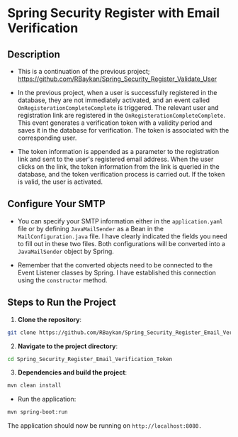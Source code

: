 # Spring Security Register with Email Verification



## Description
- This is a continuation of the previous project; https://github.com/RBaykan/Spring_Security_Register_Validate_User
- In the previous project, when a user is successfully registered in the database, they are not immediately activated, and an event called `OnRegisterationCompleteComplete` is triggered. The relevant user and registration link are registered in the `OnRegisterationCompleteComplete`. This event generates a verification token with a validity period and saves it in the database for verification. The token is associated with the corresponding user.

- The token information is appended as a parameter to the registration link and sent to the user's registered email address.
When the user clicks on the link, the token information from the link is queried in the database, and the token verification process is carried out. If the token is valid, the user is activated.

## Configure Your SMTP
- You can specify your SMTP information either in the `application.yaml` file or by defining `JavaMailSender` as a Bean in the `MailConfiguration.java` file. I have clearly indicated the fields you need to fill out in these two files. Both configurations will be converted into a `JavaMailSender` object by Spring.

- Remember that the converted objects need to be connected to the Event Listener classes by Spring. I have established this connection using the `constructor` method.


## Steps to Run the Project

1. **Clone the repository**:

```bash
git clone https://github.com/RBaykan/Spring_Security_Register_Email_Verification_Token.git
```
2. **Navigate to the project directory**:
```bash
cd Spring_Security_Register_Email_Verification_Token
```
3. **Dependencies and build the project**:
```bash
mvn clean install
```
- Run the application:
```bash
mvn spring-boot:run
```
The application should now be running on `http://localhost:8080.`
